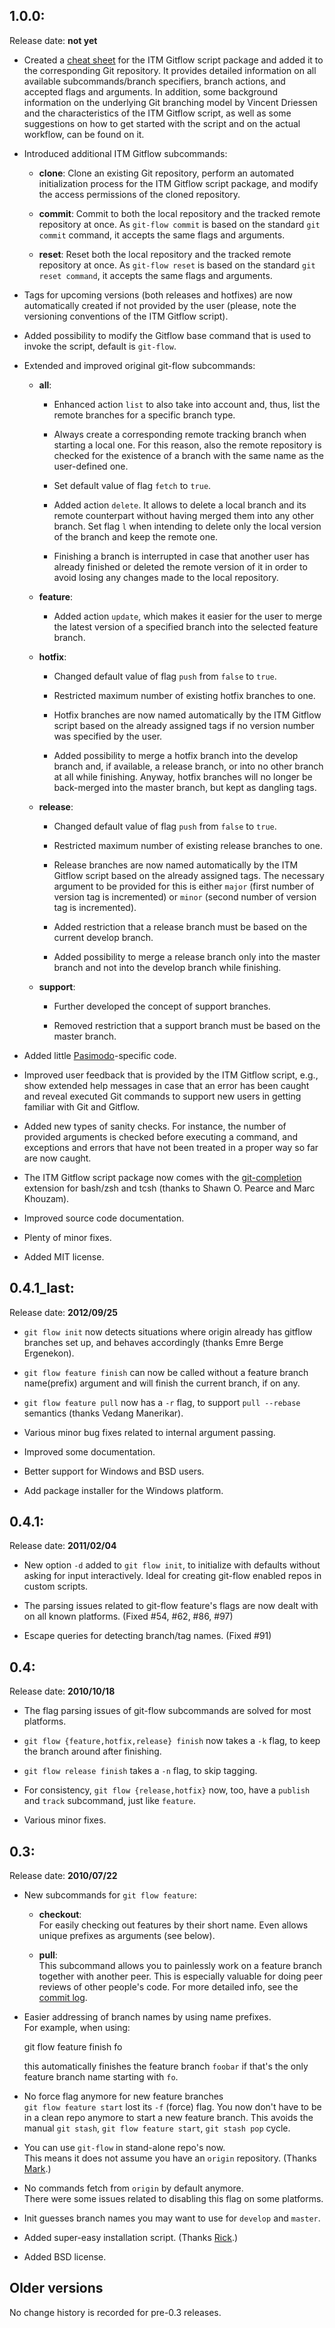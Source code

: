 1.0.0:
-----
Release date: **not yet**

* Created a [cheat sheet][4] for the ITM Gitflow script package and added it to
  the corresponding Git repository. It provides detailed information on all
  available subcommands/branch specifiers, branch actions, and accepted flags
  and arguments. In addition, some background information on the underlying Git
  branching model by Vincent Driessen and the characteristics of the ITM
  Gitflow script, as well as some suggestions on how to get started with the
  script and on the actual workflow, can be found on it.

* Introduced additional ITM Gitflow subcommands:
  - **clone**:
    Clone an existing Git repository, perform an automated initialization
    process for the ITM Gitflow script package, and modify the access
    permissions of the cloned repository.

  - **commit**:
    Commit to both the local repository and the tracked remote repository at
    once. As `git-flow commit` is based on the standard `git commit` command,
    it accepts the same flags and arguments.

  - **reset**:
    Reset both the local repository and the tracked remote repository at once.
    As `git-flow reset` is based on the standard `git reset command`, it
    accepts the same flags and arguments.

* Tags for upcoming versions (both releases and hotfixes) are now automatically
  created if not provided by the user (please, note the versioning conventions
  of the ITM Gitflow script).

* Added possibility to modify the Gitflow base command that is used to invoke
  the script, default is `git-flow`.

* Extended and improved original git-flow subcommands:
  - **all**:
    - Enhanced action `list` to also take into account and, thus, list the
      remote branches for a specific branch type.

    - Always create a corresponding remote tracking branch when starting a
      local one. For this reason, also the remote repository is checked for the
      existence of a branch with the same name as the user-defined one.

    - Set default value of flag `fetch` to `true`.

    - Added action `delete`. It allows to delete a local branch and its remote
      counterpart without having merged them into any other branch. Set flag
      `l` when intending to delete only the local version of the branch and
      keep the remote one.

    - Finishing a branch is interrupted in case that another user has already
      finished or deleted the remote version of it in order to avoid losing any
      changes made to the local repository.

  - **feature**:
    - Added action `update`, which makes it easier for the user to merge the
      latest version of a specified branch into the selected feature branch.

  - **hotfix**:
    - Changed default value of flag `push` from `false` to `true`.

    - Restricted maximum number of existing hotfix branches to one.

    - Hotfix branches are now named automatically by the ITM Gitflow script
      based on the already assigned tags if no version number was specified by
      the user.

    - Added possibility to merge a hotfix branch into the develop branch and,
      if available, a release branch, or into no other branch at all while
      finishing. Anyway, hotfix branches will no longer be back-merged into the
      master branch, but kept as dangling tags.

  - **release**:
    - Changed default value of flag `push` from `false` to `true`.

    - Restricted maximum number of existing release branches to one.

    - Release branches are now named automatically by the ITM Gitflow script
      based on the already assigned tags. The necessary argument to be provided
      for this is either `major` (first number of version tag is incremented)
      or `minor` (second number of version tag is incremented).

    - Added restriction that a release branch must be based on the current
      develop branch.

    - Added possibility to merge a release branch only into the master branch
      and not into the develop branch while finishing.

  - **support**:
    - Further developed the concept of support branches.

    - Removed restriction that a support branch must be based on the master
      branch.

* Added little [Pasimodo][5]-specific code.

* Improved user feedback that is provided by the ITM Gitflow script, e.g., show
  extended help messages in case that an error has been caught and reveal
  executed Git commands to support new users in getting familiar with Git and
  Gitflow.

* Added new types of sanity checks. For instance, the number of provided
  arguments is checked before executing a command, and exceptions and errors
  that have not been treated in a proper way so far are now caught.

* The ITM Gitflow script package now comes with the [git-completion][6]
  extension for bash/zsh and tcsh (thanks to Shawn O. Pearce and Marc Khouzam).

* Improved source code documentation.

* Plenty of minor fixes.

* Added MIT license.

[4]: https://github.com/fspreng/ITM_gitflow/blob/develop/gitflow_cheat_sheet.pdf
[5]: http://www.itm.uni-stuttgart.de/research/pasimodo/pasimodo_en.php
[6]: https://github.com/git/git/tree/master/contrib/completion

0.4.1_last:
-----
Release date: **2012/09/25**

* `git flow init` now detects situations where origin already has gitflow
  branches set up, and behaves accordingly (thanks Emre Berge Ergenekon).

* `git flow feature finish` can now be called without a feature branch
  name(prefix) argument and will finish the current branch, if on any.

* `git flow feature pull` now has a `-r` flag, to support `pull --rebase`
  semantics (thanks Vedang Manerikar).

* Various minor bug fixes related to internal argument passing.

* Improved some documentation.

* Better support for Windows and BSD users.

* Add package installer for the Windows platform.

0.4.1:
-----
Release date: **2011/02/04**

* New option `-d` added to `git flow init`, to initialize with defaults without
  asking for input interactively.  Ideal for creating git-flow enabled repos in
  custom scripts.

* The parsing issues related to git-flow feature's flags are now dealt with on
  all known platforms.  (Fixed #54, #62, #86, #97)

* Escape queries for detecting branch/tag names.  (Fixed #91) 


0.4:
---
Release date: **2010/10/18**

* The flag parsing issues of git-flow subcommands are solved for most
  platforms.

* `git flow {feature,hotfix,release} finish` now takes a `-k` flag, to keep the
  branch around after finishing.

* `git flow release finish` takes a `-n` flag, to skip tagging.

* For consistency, `git flow {release,hotfix}` now, too, have a `publish` and
  `track` subcommand, just like `feature`.

* Various minor fixes.


0.3:
----
Release date: **2010/07/22**

* New subcommands for `git flow feature`:  
  - **checkout**:  
    For easily checking out features by their short name.  Even allows
    unique prefixes as arguments (see below).

  - **pull**:  
    This subcommand allows you to painlessly work on a feature branch
    together with another peer.  This is especially valuable for doing
    peer reviews of other people's code.  For more detailed info, see the
    [commit log][1].

* Easier addressing of branch names by using name prefixes.  
  For example, when using:  
  
  	git flow feature finish fo
  
  this automatically finishes the feature branch `foobar` if that's the only
  feature branch name starting with `fo`.

* No force flag anymore for new feature branches  
  `git flow feature start` lost its `-f` (force) flag.  You now don't
  have to be in a clean repo anymore to start a new feature branch. This
  avoids the manual `git stash`, `git flow feature start`, `git stash
  pop` cycle.

* You can use `git-flow` in stand-alone repo's now.  
  This means it does not assume you have an `origin` repository.
  (Thanks [Mark][2].)

* No commands fetch from `origin` by default anymore.  
  There were some issues related to disabling this flag on some platforms.

* Init guesses branch names you may want to use for `develop` and `master`.

* Added super-easy installation script. (Thanks [Rick][3].)

* Added BSD license.

[1]: http://github.com/nvie/gitflow/commit/f68d405cc3a11e9df3671f567658a6ab6ed8e0a1
[2]: http://github.com/talios
[3]: http://github.com/rickosborne


Older versions
--------------
No change history is recorded for pre-0.3 releases.
